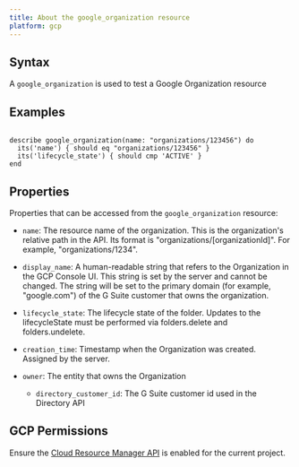 ```yaml
---
title: About the google_organization resource
platform: gcp
---
```


## Syntax
A `google_organization` is used to test a Google Organization resource

## Examples
```

describe google_organization(name: "organizations/123456") do
  its('name') { should eq "organizations/123456" }
  its('lifecycle_state') { should cmp 'ACTIVE' }
end
```

## Properties
Properties that can be accessed from the `google_organization` resource:


  * `name`: The resource name of the organization. This is the organization's relative path in the API. Its format is "organizations/[organizationId]". For example, "organizations/1234".

  * `display_name`: A human-readable string that refers to the Organization in the GCP Console UI. This string is set by the server and cannot be changed. The string will be set to the primary domain (for example, "google.com") of the G Suite customer that owns the organization.

  * `lifecycle_state`: The lifecycle state of the folder. Updates to the lifecycleState must be performed via folders.delete and folders.undelete.

  * `creation_time`: Timestamp when the Organization was created. Assigned by the server.

  * `owner`: The entity that owns the Organization

    * `directory_customer_id`: The G Suite customer id used in the Directory API


## GCP Permissions

Ensure the [Cloud Resource Manager API](https://console.cloud.google.com/apis/library/cloudresourcemanager.googleapis.com/) is enabled for the current project.
